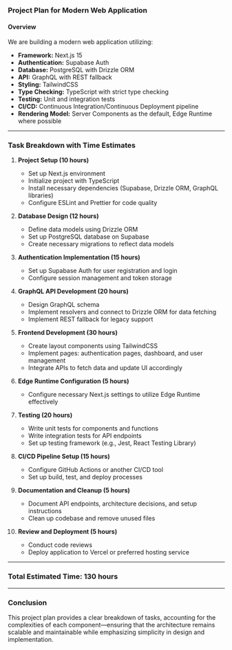### Project Plan for Modern Web Application

#### Overview
We are building a modern web application utilizing:
- **Framework:** Next.js 15
- **Authentication:** Supabase Auth
- **Database:** PostgreSQL with Drizzle ORM
- **API:** GraphQL with REST fallback
- **Styling:** TailwindCSS
- **Type Checking:** TypeScript with strict type checking
- **Testing:** Unit and integration tests
- **CI/CD:** Continuous Integration/Continuous Deployment pipeline
- **Rendering Model:** Server Components as the default, Edge Runtime where possible

---

### Task Breakdown with Time Estimates

1. **Project Setup (10 hours)**
   - Set up Next.js environment
   - Initialize project with TypeScript
   - Install necessary dependencies (Supabase, Drizzle ORM, GraphQL libraries)
   - Configure ESLint and Prettier for code quality

2. **Database Design (12 hours)**
   - Define data models using Drizzle ORM
   - Set up PostgreSQL database on Supabase
   - Create necessary migrations to reflect data models

3. **Authentication Implementation (15 hours)**
   - Set up Supabase Auth for user registration and login
   - Configure session management and token storage

4. **GraphQL API Development (20 hours)**
   - Design GraphQL schema
   - Implement resolvers and connect to Drizzle ORM for data fetching
   - Implement REST fallback for legacy support

5. **Frontend Development (30 hours)**
   - Create layout components using TailwindCSS
   - Implement pages: authentication pages, dashboard, and user management
   - Integrate APIs to fetch data and update UI accordingly

6. **Edge Runtime Configuration (5 hours)**
   - Configure necessary Next.js settings to utilize Edge Runtime effectively

7. **Testing (20 hours)**
   - Write unit tests for components and functions
   - Write integration tests for API endpoints
   - Set up testing framework (e.g., Jest, React Testing Library)

8. **CI/CD Pipeline Setup (15 hours)**
   - Configure GitHub Actions or another CI/CD tool
   - Set up build, test, and deploy processes

9. **Documentation and Cleanup (5 hours)**
   - Document API endpoints, architecture decisions, and setup instructions
   - Clean up codebase and remove unused files

10. **Review and Deployment (5 hours)**
    - Conduct code reviews
    - Deploy application to Vercel or preferred hosting service

---

### Total Estimated Time:  130 hours

---

### Conclusion
This project plan provides a clear breakdown of tasks, accounting for the complexities of each component—ensuring that the architecture remains scalable and maintainable while emphasizing simplicity in design and implementation.
```